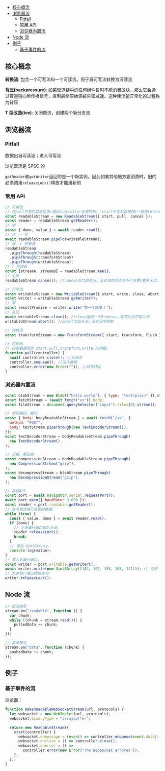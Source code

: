 - [核心概念](#核心概念)
- [浏览器流](#浏览器流)
  - [Pitfall](#pitfall)
  - [常用 API](#常用-api)
  - [浏览器内置流](#浏览器内置流)
- [Node 流](#node-流)
- [例子](#例子)
  - [基于事件的流](#基于事件的流)

## 核心概念

**转换流**: 包含一个可写流和一个可读流。用于将可写流转换为可读流

**背压(backpressure)**: 如果管道链中的任何组件暂时不能消费区块，那么它会通过管道链向后传播信号，直到最终原始源被告知减速。这种使流量正常化的过程称为背压

**T 型改造(tee)**: 关闭原流，创建两个新分支流

## 浏览器流

### Pitfall

数据出自可读流；进入可写流

浏览器流是 SPSC 的

`getReader`和`getWriter`返回的是一个新实例。因此如果其他地方要消费时，旧的必须调用`releaseLock()`释放才能用新的

### 常用 API

```js
// 可读流
// 在pull中写的就是拉流(通过controller实现控制)；start中写就是推流(一般是interval或事件驱动)
const readableStream = new ReadableStream({ start, pull, cancel });
const reader = readableStream.getReader();
// 读
const { done, value } = await reader.read();
// 读 -> 写
await readableStream.pipeTo(writableStream);
// 读 -> 任意流
readableStream
  .pipeThrough(readableStream)
  .pipeThrough(transformStream)
  .pipeThrough(writableStream);
// T 型改造
const [streamA, streamB] = readableStream.tee();
// 关闭
readableStream.cancel(); //cancel会立即关闭。没读完的后续流不可消费(要关闭读，但允许后续流消费完再关闭需要调用controller.close)

// 可写流
const writableStream = new WritableStream({ start, write, close, abort });
const writer = writableStream.getWriter();
// 写
const resultPromise = writer.write("第一个区块！");
// 关闭
await writableStream.close(); //close返回一个Promise。写完后会正常关闭
writableStream.abort(); //abort立即关闭。丢弃没写完的

// 转换流
const transformStream = new TransformStream({ start, transform, flush }); // flush = 队尾一次write + close

// 控制器
// 控制器通常是 start,pull,transform,write 的参数。
function pull(controller) {
  await controller.close(); //关闭流
  controller.enqueue(); //压入数据
  controller.error(new Error("")); //异常终止
}
```

### 浏览器内置流

```js
const blobStream = new Blob(["hello world"], { type: "text/plain" }).stream();
const fetchStream = (await fetch("xx")).body;
const fileStream = document.querySelector("input").files[0].stream();

// 字符编码、解码
const { body: bodyReadableStream } = await fetch("/xx", {
  method: "POST",
  body: textStream.pipeThrough(new TextEncoderStream()),
});
const textDecoderStream = bodyReadableStream.pipeThrough(
  new TextDecoderStream(),
);

// 压缩、解压缩
const compressionStream = bodyReadableStream.pipeThrough(
  new CompressionStream("gzip"),
);
const decompressStream = blobStream.pipeThrough(
  new DecompressionStream("gzip"),
);

// 串行API
const port = await navigator.serial.requestPort();
await port.open({ baudRate: 9_600 });
const reader = port.readable.getReader();
// 监听来自串行设备的数据。
while (true) {
  const { value, done } = await reader.read();
  if (done) {
    // 允许串行端口稍后关闭。
    reader.releaseLock();
    break;
  }
  // 值为 Uint8Array。
  console.log(value);
}
// 写入到串行端口。
const writer = port.writable.getWriter();
await writer.write(new Uint8Array([104, 101, 108, 108, 111])); // 你好
// 允许串行端口稍后关闭。
writer.releaseLock();
```

## Node 流

```js
// 拉流模型
stream.on("readable", function () {
  var chunk;
  while ((chunk = stream.read())) {
    pulledData += chunk;
  }
});

// 推流模型
stream.on("data", function (chunk) {
  pushedData += chunk;
});
```

## 例子

### 基于事件的流

浏览器：

```js
function makeReadableWebSocketStream(url, protocols) {
  let websocket = new WebSocket(url, protocols);
  websocket.binaryType = "arraybuffer";

  return new ReadableStream({
    start(controller) {
      websocket.onmessage = (event) => controller.enqueue(event.data);
      websocket.onclose = () => controller.close();
      websocket.onerror = () =>
        controller.error(new Error("The WebSocket errored"));
    },
  });
}
```

